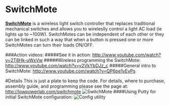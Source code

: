 SwitchMote
==========

[**SwitchMote**](http://lowpowerlab.com/switchmote) is a wireless light switch controller that replaces traditional mechanical switches and allows you to wireleslly control a light AC load (ie lights up to ~100W). SwitchMotes can be independent of each other or they can be linked in such a way that when a button is pressed one or more SwitchMotes can turn their loads ON/OFF.

###Action videos:
#####See it in action: http://www.youtube.com/watch?v=2T8Hk-uWxVw
#####Wireless programming the SwitchMote: http://www.youtube.com/watch?v=y2VkYbDJz_c
#####General intro to SwitchMote: http://www.youtube.com/watch?v=QP6pe1vEyPs

#Details
This is just a plate to keep the code. For details, where to purchase, assembly guide, and programming please see the page at: http://lowpowerlab.com/switchmote
![SwitchMote](https://v4s.yimg.com/so/7355/12449663565_9ca70b2af3_z.jpg "SwithMote programming through FTDI")
####Using Putty for initial SwitchMote configuration:
![Config utility](http://farm4.staticflickr.com/3665/12596245284_a8b8ca934b_o.png "SwithMote configuration utility")
